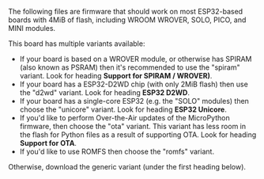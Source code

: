 The following files are firmware that should work on most ESP32-based boards
with 4MiB of flash, including WROOM WROVER, SOLO, PICO, and MINI modules.

This board has multiple variants available:

* If your board is based on a WROVER module, or otherwise has SPIRAM (also known
  as PSRAM) then it's recommended to use the "spiram" variant. Look for heading
  **Support for SPIRAM / WROVER)**.
* If your board has a ESP32-D2WD chip (with only 2MiB flash) then use the "d2wd"
  variant. Look for heading **ESP32 D2WD**.
* If your board has a single-core ESP32 (e.g. the "SOLO" modules) then choose
  the "unicore" variant. Look for heading **ESP32 Unicore**.
* If you'd like to perform Over-the-Air updates of the MicroPython firmware,
  then choose the "ota" variant. This variant has less room in the flash for
  Python files as a result of supporting OTA. Look for heading **Support for
  OTA**.
* If you'd like to use ROMFS then choose the "romfs" variant.

Otherwise, download the generic variant (under the first heading below).
